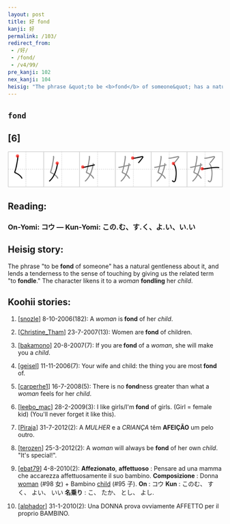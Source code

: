 ```yaml
---
layout: post
title: 好 fond
kanji: 好
permalink: /103/
redirect_from:
 - /好/
 - /fond/
 - /v4/99/
pre_kanji: 102
nex_kanji: 104
heisig: "The phrase &quot;to be <b>fond</b> of someone&quot; has a natural gentleness about it, and lends a tenderness to the sense of touching by giving us the related term &quot;to <b>fondle</b>.&quot; The character likens it to a <i>woman</i> <b>fondling</b> her <i>child</i>."
---
```


## `fond`

## [6]

<div class="stroke"><img src="../images/E5A5BD.png" /></div>

## Reading:

### On-Yomi: コウ &mdash; Kun-Yomi: この.む、す.く、よ.い、い.い

## Heisig story:

The phrase &quot;to be <b>fond</b> of someone&quot; has a natural gentleness about it, and lends a tenderness to the sense of touching by giving us the related term &quot;to <b>fondle</b>.&quot; The character likens it to a <i>woman</i> <b>fondling</b> her <i>child</i>.

## Koohii stories:

1) [<a href="http://kanji.koohii.com/profile/snozle">snozle</a>] 8-10-2006(182): A <em>woman</em> is<strong> fond</strong> of her <em>child</em>.

2) [<a href="http://kanji.koohii.com/profile/Christine_Tham">Christine_Tham</a>] 23-7-2007(13): Women are<strong> fond</strong> of children.

3) [<a href="http://kanji.koohii.com/profile/bakamono">bakamono</a>] 20-8-2007(7): If you are<strong> fond</strong> of a <em>woman</em>, she will make you a <em>child</em>.

4) [<a href="http://kanji.koohii.com/profile/geisel">geisel</a>] 11-11-2006(7): Your wife and child: the thing you are most<strong> fond</strong> of.

5) [<a href="http://kanji.koohii.com/profile/carperhe1">carperhe1</a>] 16-7-2008(5): There is no <strong>fond</strong>ness greater than what a <em>woman</em> feels for her <em>child</em>.

6) [<a href="http://kanji.koohii.com/profile/leebo_mac">leebo_mac</a>] 28-2-2009(3): I like girls/I&#039;m<strong> fond</strong> of girls. (Girl = female kid) (You&#039;ll never forget it like this).

7) [<a href="http://kanji.koohii.com/profile/Piraja">Piraja</a>] 31-7-2012(2): A <em>MULHER</em> e a <em>CRIANÇA</em> têm <strong>AFEIÇÃO</strong> um pelo outro.

8) [<a href="http://kanji.koohii.com/profile/terozen">terozen</a>] 25-3-2012(2): A <em>woman</em> will always be <strong>fond</strong> of her own <em>child</em>. &quot;It&#039;s special!&quot;.

9) [<a href="http://kanji.koohii.com/profile/ebat79">ebat79</a>] 4-8-2010(2): <strong>Affezionato</strong>, <strong>affettuoso</strong> : Pensare ad una mamma che accarezza affettuosamente il suo bambino. <strong>Composizione</strong> : Donna <a href="../v4/98">woman</a> (#98 女) + Bambino <a href="../v4/95">child</a> (#95 子). <strong>On</strong> : コウ <strong>Kun</strong> : このむ、 すく、 よい、 いい <strong>名乗り</strong> : こ、 たか、 とし、 よし.

10) [<a href="http://kanji.koohii.com/profile/alphador">alphador</a>] 31-1-2010(2): Una DONNA prova ovviamente AFFETTO per il proprio BAMBINO.
